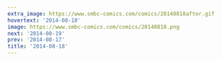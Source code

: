 ```yaml
---
extra_image: https://www.smbc-comics.com/comics/20140818after.gif
hovertext: '2014-08-18'
image: https://www.smbc-comics.com/comics/20140818.png
next: '2014-08-19'
prev: '2014-08-17'
title: '2014-08-18'
---
```

